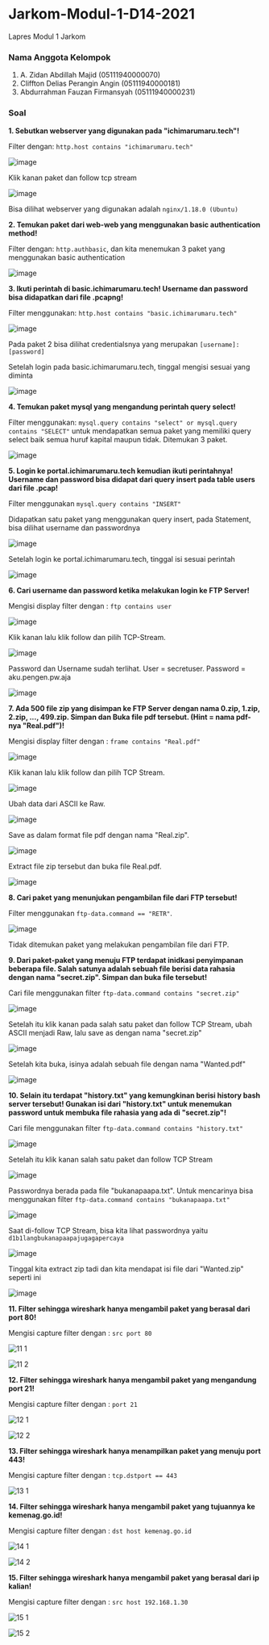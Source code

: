 # Jarkom-Modul-1-D14-2021
Lapres Modul 1 Jarkom

### Nama Anggota Kelompok
1. A. Zidan Abdillah Majid (05111940000070)
2. Cliffton Delias Perangin Angin (05111940000181)
3. Abdurrahman Fauzan Firmansyah (05111940000231)

### Soal

**1.  Sebutkan webserver yang digunakan pada "ichimarumaru.tech"!**

Filter dengan: ```http.host contains "ichimarumaru.tech"```

![image](https://user-images.githubusercontent.com/72073667/134759201-09cc7eb1-80b2-43e1-a499-8ae4448b3169.png)

Klik kanan paket dan follow tcp stream

![image](https://user-images.githubusercontent.com/72073667/134759241-229be894-1f01-4cfe-9ea2-d6407bd00b80.png)

Bisa dilihat webserver yang digunakan adalah ```nginx/1.18.0 (Ubuntu)```

**2. Temukan paket dari web-web yang menggunakan basic authentication method!**

Filter dengan: ```http.authbasic```, dan kita menemukan 3 paket yang menggunakan basic authentication

![image](https://user-images.githubusercontent.com/72073667/134759408-bc258915-effc-45c1-bd10-015b3ab8a005.png)

**3. Ikuti perintah di basic.ichimarumaru.tech! Username dan password bisa didapatkan
dari file .pcapng!**

Filter menggunakan: ```http.host contains "basic.ichimarumaru.tech"```

![image](https://user-images.githubusercontent.com/72073667/134759422-5425ceee-3883-4185-a4b7-620d3137e548.png)

Pada paket 2 bisa dilihat credentialsnya yang merupakan ```[username]:[password]```

Setelah login pada basic.ichimarumaru.tech, tinggal mengisi sesuai yang diminta

![image](https://user-images.githubusercontent.com/72073667/134759446-0b008475-d5d8-4560-8d55-737525dc2e1a.png)

**4. Temukan paket mysql yang mengandung perintah query select!**

Filter menggunakan: ```mysql.query contains "select" or mysql.query contains "SELECT"``` untuk mendapatkan semua paket yang memiliki query select baik semua huruf kapital maupun tidak. Ditemukan 3 paket.

![image](https://user-images.githubusercontent.com/72073667/134759459-1c3352ed-3e5c-4f69-b6a1-c6eda36d37f0.png)

**5. Login ke portal.ichimarumaru.tech kemudian ikuti perintahnya! Username dan
password bisa didapat dari query insert pada table users dari file .pcap!**

Filter menggunakan ```mysql.query contains "INSERT"```

Didapatkan satu paket yang menggunakan query insert, pada Statement, bisa dilihat username dan passwordnya

![image](https://user-images.githubusercontent.com/72073667/134759481-9cac46c5-294a-4c61-acf5-63c2e51c74b5.png)

Setelah login ke portal.ichimarumaru.tech, tinggal isi sesuai perintah

![image](https://user-images.githubusercontent.com/72073667/134759490-9f894e41-3d6e-4845-815e-13223a19cc36.png)

**6. Cari username dan password ketika melakukan login ke FTP Server!**

Mengisi display filter dengan : ```ftp contains user```

![image](https://user-images.githubusercontent.com/55623766/134754850-ff8cf795-c8ae-4d26-9ac8-1a9973f3a4f4.png)

Klik kanan lalu klik follow dan pilih TCP-Stream.

![image](https://user-images.githubusercontent.com/55623766/134754871-91cd0f2a-7a56-4d87-a5fb-f1c1ff05ca42.png)

Password dan Username sudah terlihat. User = secretuser. Password = aku.pengen.pw.aja

![image](https://user-images.githubusercontent.com/55623766/134754875-8d5e7528-eff6-477f-9d37-f0237534dc5d.png)

**7. Ada 500 file zip yang disimpan ke FTP Server dengan nama 0.zip, 1.zip, 2.zip, ..., 499.zip. Simpan dan Buka file pdf tersebut. (Hint = nama pdf-nya "Real.pdf")!**

Mengisi display filter dengan : ```frame contains "Real.pdf"```

![image](https://user-images.githubusercontent.com/55623766/134754975-abda5fdc-9493-408e-acb0-67a7b01f315d.png)

Klik kanan lalu klik follow dan pilih TCP Stream.

![image](https://user-images.githubusercontent.com/55623766/134755003-0411e4f6-7839-4be7-b9d1-f0c46260beeb.png)

Ubah data dari ASCII ke Raw. 

![image](https://user-images.githubusercontent.com/55623766/134755051-71b394b2-40fd-40f0-805d-7d6832cc90b4.png)

Save as dalam format file pdf dengan nama "Real.zip".

![image](https://user-images.githubusercontent.com/55623766/134755072-43d3985c-6473-4a4c-8267-691fcf608e12.png)

Extract file zip tersebut dan buka file Real.pdf.

![image](https://user-images.githubusercontent.com/55623766/134755118-26dfa764-92bf-4d76-9505-aa07f9d03d71.png)

**8. Cari paket yang menunjukan pengambilan file dari FTP tersebut!**

Filter menggunakan ```ftp-data.command == "RETR"```.

![image](https://user-images.githubusercontent.com/72073667/134774776-a5ff2642-9300-43fa-8497-be7ac1d57336.png)

Tidak ditemukan paket yang melakukan pengambilan file dari FTP.

**9. Dari paket-paket yang menuju FTP terdapat inidkasi penyimpanan beberapa file. Salah satunya adalah sebuah file berisi data rahasia dengan nama "secret.zip". Simpan dan buka file tersebut!**

Cari file menggunakan filter ```ftp-data.command contains "secret.zip"```

![image](https://user-images.githubusercontent.com/55623766/134755214-e2792d2e-ad2d-4f59-88af-e33df64f054a.png)

Setelah itu klik kanan pada salah satu paket dan follow TCP Stream, ubah ASCII menjadi Raw, lalu save as dengan nama "secret.zip"

![image](https://user-images.githubusercontent.com/55623766/134755266-6196332c-e133-442c-808b-f13cd4b5d34d.png)

Setelah kita buka, isinya adalah sebuah file dengan nama "Wanted.pdf"

![image](https://user-images.githubusercontent.com/55623766/134755283-44dda1b7-640f-4dc1-8a57-c109526c02ce.png)

**10. Selain itu terdapat "history.txt" yang kemungkinan berisi history bash server tersebut! Gunakan isi dari "history.txt" untuk menemukan password untuk membuka file rahasia yang ada di "secret.zip"!**

Cari file menggunakan filter ```ftp-data.command contains "history.txt"```

![image](https://user-images.githubusercontent.com/55623766/134755376-2e77fa54-25da-44a0-97f4-848ebb933ccf.png)

Setelah itu klik kanan salah satu paket dan follow TCP Stream

![image](https://user-images.githubusercontent.com/55623766/134755398-e2da936a-b359-403e-871e-2314f7403c32.png)

Passwordnya berada pada file "bukanapaapa.txt". Untuk mencarinya bisa menggunakan filter ```ftp-data.command contains "bukanapaapa.txt"```

![image](https://user-images.githubusercontent.com/55623766/134755429-8f732c95-fe54-4c07-822f-42eceb1c005a.png)

Saat di-follow TCP Stream, bisa kita lihat passwordnya yaitu ```d1b1langbukanapaapajugagapercaya```

![image](https://user-images.githubusercontent.com/55623766/134755444-df741347-88bf-4307-80ef-96732b90e6c6.png)

Tinggal kita extract zip tadi dan kita mendapat isi file dari "Wanted.zip" seperti ini

![image](https://user-images.githubusercontent.com/55623766/134755471-143fef3c-22db-4d2b-86e8-5e93fc0c6900.png)

**11. Filter sehingga wireshark hanya mengambil paket yang berasal dari port 80!**

Mengisi capture filter dengan : ```src port 80```

![11 1](https://user-images.githubusercontent.com/90588333/134758943-a4a2f549-ccf0-49fb-bdef-a7eb12178eb3.png)

![11 2](https://user-images.githubusercontent.com/90588333/134758978-3f71fa1e-a4b7-44a5-b6f2-8a01c71e90b2.png)

**12. Filter sehingga wireshark hanya mengambil paket yang mengandung port 21!**

Mengisi capture filter dengan : ```port 21```

![12 1](https://user-images.githubusercontent.com/90588333/134759005-7cf00022-6454-48ee-bf9e-e8f916140d1f.png)

![12 2](https://user-images.githubusercontent.com/90588333/134759006-1f193785-d1c9-4cb6-8089-18465551609e.png)

**13. Filter sehingga wireshark hanya menampilkan paket yang menuju port 443!**

Mengisi capture filter dengan : ```tcp.dstport == 443```

![13 1](https://user-images.githubusercontent.com/90588333/134759474-b1b1d142-84bf-491d-9650-f944594c5e84.png)

**14. Filter sehingga wireshark hanya mengambil paket yang tujuannya ke kemenag.go.id!**

Mengisi capture filter dengan : ```dst host kemenag.go.id```

![14 1](https://user-images.githubusercontent.com/90588333/134759031-64223d76-e706-40b2-b3c0-774efcabb911.png)

![14 2](https://user-images.githubusercontent.com/90588333/134759033-d9b8e163-cb1f-40e3-845a-74aa1c1b2022.png)

**15. Filter sehingga wireshark hanya mengambil paket yang berasal dari ip kalian!**

Mengisi capture filter dengan : ```src host 192.168.1.30```

![15 1](https://user-images.githubusercontent.com/90588333/134759050-696f35dd-67d3-43d2-9e9a-87fc04cbcd38.png)

![15 2](https://user-images.githubusercontent.com/90588333/134759052-c0a2d327-026c-445b-8567-6b46efdecc24.png)
